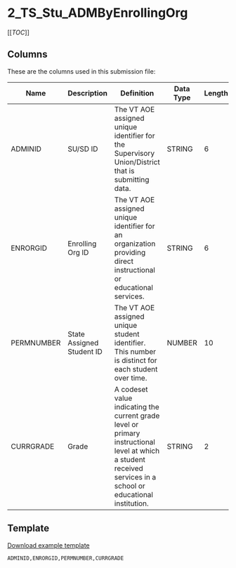 
# 2_TS_Stu_ADMByEnrollingOrg

[[_TOC_]]

## Columns

These are the columns used in this submission file:

| Name       | Description               | Definition                                                                                                                                                     | Data Type | Length | is_PK | Codeset                             |
|------------|---------------------------|----------------------------------------------------------------------------------------------------------------------------------------------------------------|-----------|--------|-------|-------------------------------------|
| ADMINID    | SU/SD ID                  | The VT AOE assigned unique identifier for the Supervisory Union/District that is submitting data.                                                              | STRING    | 6      |       | [Issued by AOE](/Codesets/ADMINID)  |
| ENRORGID   | Enrolling Org ID          | The VT AOE assigned unique identifier for an organization providing direct instructional or educational services.                                              | STRING    | 6      |       | [Issued by AOE](/Codesets/ENRORGID) |
| PERMNUMBER | State Assigned Student ID | The VT AOE assigned unique student identifier.  This number is distinct for each student over time.                                                            | NUMBER    | 10     |       |                                     |
| CURRGRADE  | Grade                     | A codeset value indicating the current grade level or primary instructional level at which a student received services in a school or educational institution. | STRING    | 2      |       | [Issued by AOE](/Codesets/GRADE)    |

## Template

[Download example template](/.attachments/submission-templates/2_TS_Stu_ADMByEnrollingOrg.csv)

```
ADMINID,ENRORGID,PERMNUMBER,CURRGRADE
```
        